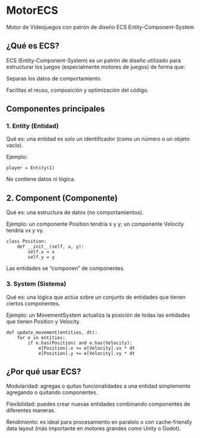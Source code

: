 # MotorECS
Motor de Videojuegos con patrón de diseño ECS Entity-Component-System

## ¿Qué es ECS?
ECS (Entity-Component-System) es un patrón de diseño utilizado para estructurar los juegos (especialmente motores de juegos) de forma que:

Separas los datos de comportamiento.

Facilitas el reuso, composición y optimización del código.

## Componentes principales
### 1. Entity (Entidad)
Qué es: una entidad es solo un identificador (como un número o un objeto vacío).

Ejemplo: 
```
player = Entity(1)
```
No contiene datos ni lógica.

## 2. Component (Componente)
Qué es: una estructura de datos (no comportamientos).

Ejemplo: un componente Position tendría x y y; un componente Velocity tendría vx y vy.
```
class Position:
    def __init__(self, x, y):
        self.x = x
        self.y = y
```     
Las entidades se “componen” de componentes.

### 3. System (Sistema)
Qué es: una lógica que actúa sobre un conjunto de entidades que tienen ciertos componentes.

Ejemplo: un MovementSystem actualiza la posición de todas las entidades que tienen Position y Velocity.
```
def update_movement(entities, dt):
    for e in entities:
        if e.has(Position) and e.has(Velocity):
            e[Position].x += e[Velocity].vx * dt
            e[Position].y += e[Velocity].vy * dt
```
## ¿Por qué usar ECS?
Modularidad: agregas o quitas funcionalidades a una entidad simplemente agregando o quitando componentes.

Flexibilidad: puedes crear nuevas entidades combinando componentes de diferentes maneras.

Rendimiento: es ideal para procesamiento en paralelo o con cache-friendly data layout (más importante en motores grandes como Unity o Godot).
